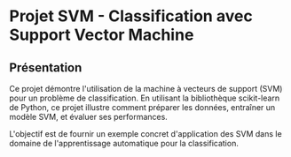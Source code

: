 # Projet SVM - Classification avec Support Vector Machine

## Présentation

Ce projet démontre l'utilisation de la machine à vecteurs de support (SVM) pour un problème de classification. En utilisant la bibliothèque scikit-learn de Python, ce projet illustre comment préparer les données, entraîner un modèle SVM, et évaluer ses performances.

L'objectif est de fournir un exemple concret d'application des SVM dans le domaine de l'apprentissage automatique pour la classification.



